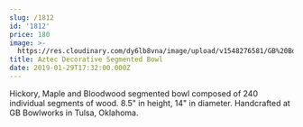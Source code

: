 ```yaml
---
slug: /1812
id: '1812'
price: 180
image: >-
  https://res.cloudinary.com/dy6lb8vna/image/upload/v1548276581/GB%20Bowlworks%20Gallery/DSC_2916a.jpg
title: Aztec Decorative Segmented Bowl
date: 2019-01-29T17:32:00.000Z
---
```

Hickory, Maple and Bloodwood segmented bowl composed of 240 individual segments of wood. 8.5" in height, 14" in diameter. Handcrafted at GB Bowlworks in Tulsa, Oklahoma.
